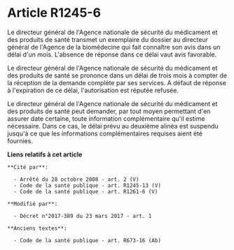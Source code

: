 # Article R1245-6

Le directeur général de l'Agence nationale de sécurité du médicament et des produits de santé transmet un exemplaire du
dossier au directeur général de l'Agence de la biomédecine qui fait connaître son avis dans un délai d'un mois. L'absence de
réponse dans ce délai vaut avis favorable.

Le directeur général de l'Agence nationale de sécurité du médicament et des produits de santé se prononce dans un délai de
trois mois à compter de la réception de la demande complète par ses services. A défaut de réponse à l'expiration de ce délai,
l'autorisation est réputée refusée.

Le directeur général de l'Agence nationale de sécurité du médicament et des produits de santé peut demander, par tout moyen
permettant d'en assurer date certaine, toute information complémentaire qu'il estime nécessaire. Dans ce cas, le délai prévu
au deuxième alinéa est suspendu jusqu'à ce que les informations complémentaires requises aient été fournies.

**Liens relatifs à cet article**

	**Cité par**:

	  - Arrêté du 28 octobre 2008 - art. 2 (V)
	  - Code de la santé publique - art. R1245-13 (V)
	  - Code de la santé publique - art. R1261-6 (V)

	**Modifié par**:

	  - Décret n°2017-389 du 23 mars 2017 - art. 1

	**Anciens textes**:

	  - Code de la santé publique - art. R673-16 (Ab)
